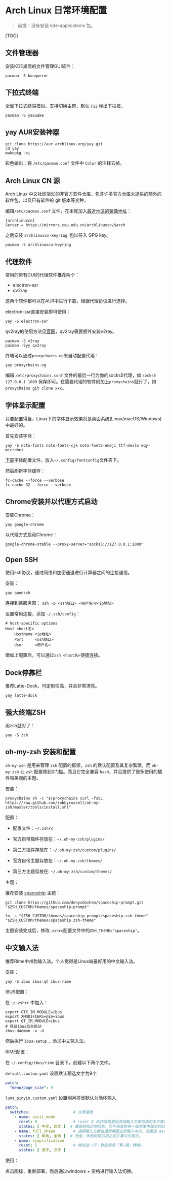 # Arch Linux 日常环境配置

> 前提：没有安装 kde-applications 包。

[TOC]  

## 文件管理器

安装KDE桌面的文件管理GUI软件：  

```
pacman -S konqueror
```



## 下拉式终端

全局下拉式终端模拟。支持切换主题，默认 `F12` 弹出下拉框。  

```
pacman -S yakuake
```



## yay AUR安装神器

```
git clone https://aur.archlinux.org/yay.git
cd yay
makepkg -si
```

彩色输出：将 `/etc/pacman.conf` 文件中 `Color` 的注释去掉。  

## Arch Linux CN 源

 Arch Linux 中文社区驱动的非官方软件仓库，包含许多官方仓库未提供的额外的软件包，以及已有软件的 git 版本等变种。  

编辑`/etc/pacman.conf` 文件，在末尾加入[最近地区的镜像地址](https://github.com/archlinuxcn/mirrorlist-repo)：  

```
[archlinuxcn]
Server = https://mirrors.cqu.edu.cn/archlinuxcn/$arch
```

之后安装 `archlinuxcn-keyring `包以导入 GPG key。  

```
pacman -S archlinuxcn-keyring
```

## 代理软件

常用的带有GUI的代理软件推荐两个：

- electron-ssr
- qv2ray

这两个软件都可以在AUR中进行下载，根据代理协议进行选择。

electron-ssr直接安装即可使用：  

```
yay -S electron-ssr
```

  qv2ray的使用方法见[官网](https://qv2ray.net/)，qv2ray需要额外安装v2ray。  

```
pacman -S v2ray
pacman -Syy qv2ray
```

终端可以通过`proxychains-ng`来自动配置代理：  

```
yay proxychains-ng
```

编辑 `/etc/proxychains.conf` 文件的最后一行为你的socks5代理，如 `socks5 127.0.0.1 1080` 保存即可。在需要代理的软件前加上`proxychains`就行了，如 `proxychains git clone xxx`。  

## 字体显示配置

只要配置得当，Linux下的字体显示效果将是桌面系统(Linux/macOS/Windows)中最好的。  

首先安装字体：  

```
yay -S noto-fonts noto-fonts-cjk noto-fonts-emoji ttf-meslo wqy-microhei

```

[下载](https://github.com/ohmyarch/fontconfig-zh-cn)字体配置文件，放入`~/.config/fontconfig`文件夹下。  

然后刷新字体缓存：  

```
fc-cache --force --verbose
fc-cache-32 --force --verbose
```

## Chrome安装并以代理方式启动

安装Chrome：  

```
yay google-chrome
```

以代理方式启动Chrome：  

```
google-chrome-stable --proxy-server="socks5://127.0.0.1:1089"
```

## Open SSH

使用ssh协议，通过网络和加密通道进行计算器之间的连接通信。  

安装：  

```
yay openssh
```

连接到某服务器：  `ssh -p <ssh端口> <用户名>@<ip地址>`  

设置常用连接，添加 `~/.ssh/config`：  

```
# host-specific options
Host <host名>
	HostName <ip地址>
	Port     <ssh端口>
	User     <用户名>
```

做如上配置后，可以通过`ssh <host名>`便捷连接。  

## Dock停靠栏

推荐Latte-Dock，可定制性高，并且非常漂亮。  

```
yay latte-dock
```

## 强大终端ZSH

用zsh就对了：  

```
yay -S zsh
```



## oh-my-zsh 安装和配置

`oh-my-zsh` 是用来管理 `zsh` 配置的框架，`zsh` 的默认配置及其复杂繁琐，而 `oh-my-zsh` 让 `zsh` 配置降到0门槛。而且它完全兼容 `bash`，并且提供了很多使用的插件和美观的主题。  

安装：  

```
proxychains sh -c "$(proxychains curl -fsSL https://raw.github.com/robbyrussell/oh-my-zsh/master/tools/install.sh)"
```

配置：  

- 配置文件：`~/.zshrc`

- 官方自带插件存放在：`~/.oh-my-zsh/plugins/`

- 第三方插件存放在：`~/.oh-my-zsh/custom/plugins/`

- 官方自带主题存放在：`~/.oh-my-zsh/themes/`

- 第三方主题存放在: `~/.oh-my-zsh/custom/themes/`

主题：

推荐安装 [spaceship](https://github.com/denysdovhan/spaceship-prompt) 主题：  

```
git clone https://github.com/denysdovhan/spaceship-prompt.git "$ZSH_CUSTOM/themes/spaceship-prompt"

ln -s "$ZSH_CUSTOM/themes/spaceship-prompt/spaceship.zsh-theme" "$ZSH_CUSTOM/themes/spaceship.zsh-theme"
```

主题安装完成后，修改`.zshrc`配置文件中的`ZSH_THEME="spaceship"`。  

## 中文输入法

推荐Rime中州韵输入法。个人觉得是Linux端最好用的中文输入法。  

安装：  

```
yay -S ibus ibus-qt ibus-rime
```

IBUS配置：  

在 `~/.zshrc` 中加入：  

```
export GTK_IM_MODULE=ibus
export XMODIFIERS=@im=ibus
export QT_IM_MODULE=ibus
# 保证ibus后台启动
ibus-daemon -x -d
```

然后执行 `ibus-setup` ，添加中文输入法。  

RIME配置：  

在 `~/.config/ibus/rime` 目录下，创建以下两个文件。  

`default.custom.yaml` 设置默认预选文字为9个  

```yaml
patch:
  "menu/page_size": 9
```

`luna_pinyin.custom.yaml` 设置明月拼音默认为简体输入  

```yaml
patch:
  switches:                   # 注意縮進
    - name: ascii_mode
      reset: 0                # reset 0 的作用是當從其他輸入方案切換到本方案時，
      states: [ 中文, 西文 ]  # 重設爲指定的狀態，而不保留在前一個方案中設定的狀態。
    - name: full_shape        # 選擇輸入方案後通常需要立即輸入中文，故重設 ascii_mode = 0；
      states: [ 半角, 全角 ]  # 而全／半角則可沿用之前方案中的用法。
    - name: simplification
      reset: 1                # 增加這一行：默認啓用「繁→簡」轉換。
      states: [ 漢字, 汉字 ]

```

使用：    

点击图标，重新部署，然后通过windows + 空格进行输入法切换。  



